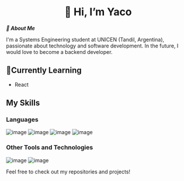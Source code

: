 
<h1 align="center" >
  👋 Hi, I’m Yaco
</h1>


**_🪪 About Me_** 

I'm a Systems Engineering student at UNICEN (Tandil, Argentina), passionate about technology and software development. 
In the future, I would love to become a backend developer. 


## 🌱Currently Learning
- React

## My Skills
### Languages
![image](https://github.com/user-attachments/assets/e9af7910-9fcd-45c9-8d27-feec2b1e99d8) ![image](https://github.com/user-attachments/assets/2163640c-5e38-41b0-8641-1e2e2e541da2) ![image](https://github.com/user-attachments/assets/993556aa-7a26-49db-99db-fe264d9f0ca0) ![image](https://github.com/user-attachments/assets/8be6791f-a39e-46b8-a6a8-b3521e490e18)

### Other Tools and Technologies
![image](https://github.com/user-attachments/assets/d1c9bc83-7c46-4f72-8f43-791d2e2ded6f) ![image](https://github.com/user-attachments/assets/2d61d415-468a-4b7e-aa65-f708d9def0e1)





Feel free to check out my repositories and projects!

<!---
Yaco10/Yaco10 is a ✨ special ✨ repository because its `README.md` (this file) appears on your GitHub profile.
You can click the Preview link to take a look at your changes.
--->
